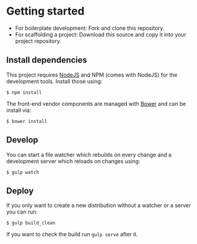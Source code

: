 # Getting started

* For boilerplate development: Fork and clone this repository.
* For scaffolding a project: Download this source and copy it into your project repository.

## Install dependencies

This project requires [NodeJS](http://nodejs.org/) and NPM (comes with NodeJS) for the development tools. Install those using:

	$ npm install
    
The front-end vendor components are managed with [Bower](http://bower.io/) and can be install via:

	$ bower install

## Develop 

You can start a file watcher which rebuilds on every change and a development server which reloads on changes using:
 
    $ gulp watch

## Deploy

If you only want to create a new distribution without a watcher or a server you can run:
 
	$ gulp build_clean

If you want to check the build run `gulp serve` after it.